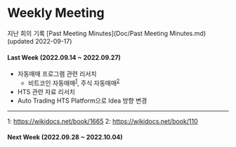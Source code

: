 # Weekly Meeting

지난 회의 기록
[Past Meeting Minutes](Doc/Past Meeting Minutes.md) (updated 2022-09-17)

#### Last Week (2022.09.14 ~ 2022.09.27)

- 자동매매 프로그램 관련 리서치
  - 비트코인 자동매매<sup>[1](#footnote_1)</sup>, 주식 자동매매<sup>[2](#footnote_2)</sup>
- HTS 관련 자료 리서치
- Auto Trading HTS Platform으로 Idea 방향 변경

---

<a name="footnote_1">1</a>: https://wikidocs.net/book/1665
<a name="footnote_2">2</a>: https://wikidocs.net/book/110


#### Next Week (2022.09.28 ~ 2022.10.04)

